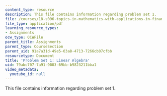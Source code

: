 ```yaml
---
content_type: resource
description: This file contains information regarding problem set 1.
file: /courses/18-s096-topics-in-mathematics-with-applications-in-finance-fall-2013/79abc7077a91900369bbb9823211bba1_MIT18_S096F13_pset1.pdf
file_type: application/pdf
learning_resource_types:
- Assignments
ocw_type: OCWFile
parent_title: Assignments
parent_type: CourseSection
parent_uid: 91a7a31d-49e5-03a8-4713-7266cb07cfbb
resourcetype: Document
title: 'Problem Set 1: Linear Algebra'
uid: 79abc707-7a91-9003-69bb-b9823211bba1
video_metadata:
  youtube_id: null
---
```

This file contains information regarding problem set 1.

